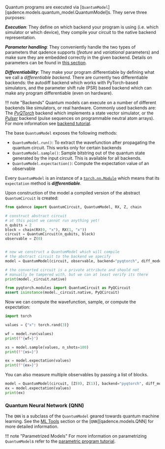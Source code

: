 Quantum programs are executed via [`QuantumModel`][qadence.models.quantum_model.QuantumModel]s.
They serve three purposes:

_**Execution**_: They define on which backend your program is using (i.e. which simulator or
which device), they compile your circuit to the native backend representation.

_**Parameter handling**_: They conveniently handle the two types of parameters that qadence supports
(*feature* and *variational* parameters) and make sure they are embedded correctly in the given
backend. Details on parameters can be found in [this section](parameters.md).

_**Differentiability**_: They make your program differentiable by defining what we call a
*differentiable backend*.  There are currently two differentiable backends: the autodiff backend
which works with PyTorch-based simulators, and the parameter shift rule (PSR) based backend which
can make any program differentiable (even on hardware).

!!! note "Backends"
    Quantum models can execute on a number of different backends like simulators, or real hardware.
    Commonly used backends are: The [*PyQTorch*](https://github.com/pasqal-io/PyQ) backend which
    implements a state vector simulator, or the [*Pulser*](https://pulser.readthedocs.io/en/stable/)
    backend (pulse sequences on programmable neutral atom arrays).  For more information see
    [backend tutorial](backends.md).

The base `QuantumModel` exposes the following methods:

* `QuantumModel.run()`: To extract the wavefunction after propagating the quantum
  circuit. This works only for certain backends
* `QuantumModel.sample()`: Sample bitstring out of the quantum state generated by
  the input circuit. This is available for all backends.
* `QuantumModel.expectaction()`: Compute the expectation value of an observable

Every `QuantumModel` is an instance of a
[`torch.nn.Module`](https://pytorch.org/docs/stable/generated/torch.nn.Module.html) which means that
its `expectation` method is _**differentiable**_.

Upon construction of the model a compiled version of the abstract `QuantumCircuit` is
created:
```python exec="on" source="material-block" result="json" session="quantum-model"
from qadence import QuantumCircuit, QuantumModel, RX, Z, chain

# construct abstract circuit
# at this point we cannot run anything yet!
n_qubits = 2
block = chain(RX(0, "x"), RX(1, "x"))
circuit = QuantumCircuit(n_qubits, block)
observable = Z(0)


# now we construct a QuantumModel which will compile
# the abstract circuit to the backend we specify
model = QuantumModel(circuit, observable, backend="pyqtorch", diff_mode='ad')

# the converted circuit is a private attribute and should not
# manually be tampered with, but we can at least verify its there
print(model._circuit.native)

from pyqtorch.modules import QuantumCircuit as PyQCircuit
assert isinstance(model._circuit.native, PyQCircuit)
```

Now we can compute the wavefunction, sample, or compute the expectation:
```python exec="on" source="material-block" result="json" session="quantum-model"
import torch

values = {"x": torch.rand(3)}

wf = model.run(values)
print(f"{wf=}")

xs = model.sample(values, n_shots=100)
print(f"{xs=}")

ex = model.expectation(values)
print(f"{ex=}")
```

You can also measure multiple observables by passing a list of blocks.
```python exec="on" source="material-block" result="json" session="quantum-model"
model = QuantumModel(circuit, [Z(0), Z(1)], backend="pyqtorch", diff_mode='ad')
ex = model.expectation(values)
print(ex)
```

### Quantum Neural Network (QNN)

The `QNN` is a subclass of the `QuantumModel` geared towards quantum machine learning. See the [ML
Tools](/tutorials/ml_tools.md) section or the [`QNN`][qadence.models.QNN] for more detailed
information.

!!! note "Parametrized Models"
    For more information on parametrizing `QuantumModel`s refer to the [parametric program
    tutorial](/tutorials/parameters.md#parametrized-models).
